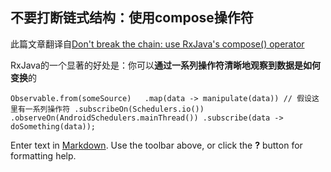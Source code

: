## 不要打断链式结构：使用compose操作符
此篇文章翻译自[Don't break the chain: use RxJava's compose() operator](http://blog.danlew.net/2015/03/02/dont-break-the-chain/)

RxJava的一个显著的好处是：你可以**通过一系列操作符清晰地观察到数据是如何变换**的

`Observable.from(someSource)  
    .map(data -> manipulate(data)) // 假设这里有一系列操作符
    .subscribeOn(Schedulers.io())
    .observeOn(AndroidSchedulers.mainThread())
    .subscribe(data -> doSomething(data));`
    






























Enter text in [Markdown](http://daringfireball.net/projects/markdown/). Use the toolbar above, or click the **?** button for formatting help.
